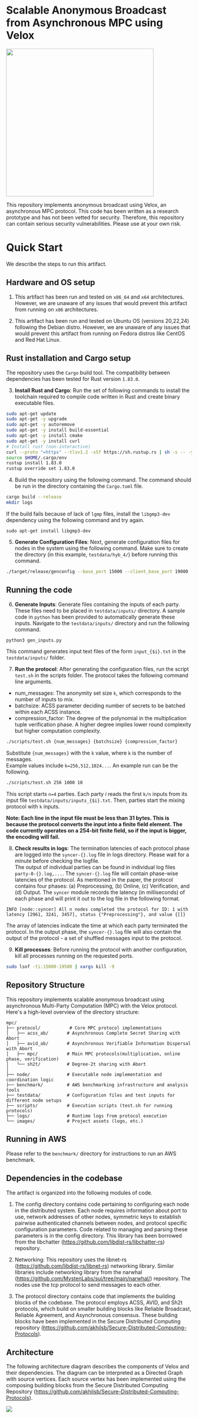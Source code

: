 # Scalable Anonymous Broadcast from  Asynchronous MPC using Velox

<img src="images/velox_logo.png" width="400"/>

This repository implements anonymous broadcast using Velox, an asynchronous MPC protocol. This code has been written as a research prototype and has not been vetted for security. Therefore, this repository can contain serious security vulnerabilities. Please use at your own risk. 

# Quick Start
We describe the steps to run this artifact. 

## Hardware and OS setup
1. This artifact has been run and tested on `x86_64` and `x64` architectures. However, we are unaware of any issues that would prevent this artifact from running on `x86` architectures. 

2. This artifact has been run and tested on Ubuntu OS (versions 20,22,24) following the Debian distro. However, we are unaware of any issues that would prevent this artifact from running on Fedora distros like CentOS and Red Hat Linux. 

## Rust installation and Cargo setup
The repository uses the `Cargo` build tool. The compatibility between dependencies has been tested for Rust version `1.83.0`.

3. **Install Rust and Cargo**: Run the set of following commands to install the toolchain required to compile code written in Rust and create binary executable files. 
```bash
sudo apt-get update
sudo apt-get -y upgrade
sudo apt-get -y autoremove
sudo apt-get -y install build-essential
sudo apt-get -y install cmake
sudo apt-get -y install curl
# Install rust (non-interactive)
curl --proto "=https" --tlsv1.2 -sSf https://sh.rustup.rs | sh -s -- -y
source $HOME/.cargo/env
rustup install 1.83.0
rustup override set 1.83.0
```
4. Build the repository using the following command. The command should be run in the directory containing the `Cargo.toml` file. 
```bash
cargo build --release
mkdir logs
```
If the build fails because of lack of `lgmp` files, install the `libgmp3-dev` dependency using the following command and try again.
```
sudo apt-get install libgmp3-dev
```

5. **Generate Configuration Files**: Next, generate configuration files for nodes in the system using the following command. Make sure to create the directory (in this example, `testdata/hyb_4/`) before running this command. 
```bash
./target/release/genconfig --base_port 15000 --client_base_port 19000 --client_run_port 19500 --NumNodes 4 --blocksize 100 --delay 100 --target testdata/hyb_4/ --local true
```

## Running the code
6. **Generate Inputs**: Generate files containing the inputs of each party. These files need to be placed in `testdata/inputs/` directory. A sample code in `python` has been provided to automatically generate these inputs. Navigate to the `testdata/inputs/` directory and run the following command. 
```bash
python3 gen_inputs.py
```
This command generates input text files of the form `input_{$i}.txt` in the `testdata/inputs/` folder. 

7. **Run the protocol**: After generating the configuration files, run the script `test.sh` in the scripts folder.
The protocol takes the following command line arguments.
- num_messages: The anonymity set size `k`, which corresponds to the number of inputs to mix.  
- batchsize: ACSS parameter deciding number of secrets to be batched within each ACSS instance. 
- compression_factor: The degree of the polynomial in the multiplication tuple verification phase. A higher degree implies lower round complexity but higher computation complexity. 
```bash
./scripts/test.sh {num_messages} {batchsize} {compression_factor}
```
Substitute `{num_messages}` with the `k` value, where `k` is the number of messages.  
Example values include `k=256,512,1024...`. 
An example run can be the following. 
```bash
./scripts/test.sh 256 1000 10
```
This script starts `n=4` parties. 
Each party $i$ reads the first `k/n` inputs from its input file `testdata/inputs/inputs_{$i}.txt`. 
Then, parties start the mixing protocol with `k` inputs. 

**Note: Each line in the input file must be less than 31 bytes. This is because the protocol converts the input into a finite field element. The code currently operates on a 254-bit finite field, so if the input is bigger, the encoding will fail.**

8. **Check results in logs**: The termination latencies of each protocol phase are logged into the `syncer-{}.log` file in logs directory. 
Please wait for a minute before checking the logfile.  
The output of individual parties can be found in individual log files `party-0-{}.log,...`. 
The `syncer-{}.log` file will contain phase-wise latencies of the protocol. 
As mentioned in the paper, the protocol contains four phases: (a) Preprocessing, (b) Online, (c) Verification, and (d) Output. 
The `syncer` module records the latency (in milliseconds) of each phase and will print it out to the log file in the following format. 
```
INFO [node::syncer] All n nodes completed the protocol for ID: 1 with latency [2961, 3241, 3457], status {"Preprocessing"}, and value {[]}
```
The array of latencies indicate the time at which each party terminated the protocol. 
In the output phase, the `syncer-{}.log` file will also contain the output of the protocol - a set of shuffled messages input to the protocol. 

9. **Kill processes**: Before running the protocol with another configuration, kill all processes running on the requested ports. 
```bash
sudo lsof -ti:15000-19500 | xargs kill -9
```

## Repository Structure

This repository implements scalable anonymous broadcast using asynchronous Multi-Party Computation (MPC) with the Velox protocol. Here's a high-level overview of the directory structure:

```
mpc/
├── protocol/           # Core MPC protocol implementations
│   ├── acss_ab/       # Asynchronous Complete Secret Sharing with Abort
│   ├── avid_ab/       # Asynchronous Verifiable Information Dispersal with Abort
│   ├── mpc/           # Main MPC protocols(multiplication, online phase, verification)
│   └── sh2t/          # Degree-2t sharing with Abort
│
├── node/              # Executable node implementation and coordination logic
├── benchmark/         # AWS benchmarking infrastructure and analysis tools
├── testdata/          # Configuration files and test inputs for different node setups
├── scripts/           # Execution scripts (test.sh for running protocols)
├── logs/              # Runtime logs from protocol execution
└── images/            # Project assets (logo, etc.)
```

## Running in AWS
Please refer to the `benchmark/` directory for instructions to run an AWS benchmark.

## Dependencies in the codebase
The artifact is organized into the following modules of code.

1. The config directory contains code pertaining to configuring each node in the distributed system. 
Each node requires information about port to use, network addresses of other nodes, symmetric keys to establish pairwise authenticated channels between nodes, and protocol specific configuration parameters. 
Code related to managing and parsing these parameters is in the config directory. 
This library has been borrowed from the libchatter (https://github.com/libdist-rs/libchatter-rs) repository.

2. Networking: This repository uses the libnet-rs (https://github.com/libdist-rs/libnet-rs) networking library. 
Similar libraries include networking library from the narwhal (https://github.com/MystenLabs/sui/tree/main/narwhal/) repository. The nodes use the tcp protocol to send messages to each other.

3. The protocol directory contains code that implements the building blocks of the codebase. 
The protocol employs ACSS, AVID, and Sh2t protocols, which build on smaller building blocks like Reliable Broadcast, Reliable Agreement, and Asynchronous consensus. 
These building blocks have been implemented in the Secure Distributed Computing repository (https://github.com/akhilsb/Secure-Distributed-Computing-Protocols). 

## Architecture
The following architecture diagram describes the components of Velox and their dependencies. 
The diagram can be interpreted as a Directed Graph with source vertices.
Each source vertex has been implemented using the composing building blocks from the Secure Distributed Computing Repository (https://github.com/akhilsb/Secure-Distributed-Computing-Protocols).

<img src="images/MPC_component_flow_transp.png"/>